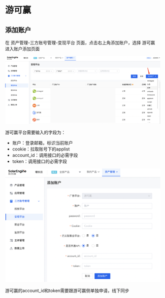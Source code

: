 # 游可赢

## 添加账户

在 资产管理-三方账号管理-变现平台 页面，点击右上角添加账户，选择 游可赢 进入账户添加页面

![](<../../../.gitbook/assets/image (135).png>)

游可赢平台需要输入的字段为：

* 账户：登录邮箱，标识当前账户
* cookie：拉取账号下的applist
* account\_id：调用接口的必需字段
* token：调用接口的必需字段

![](<../../../.gitbook/assets/image (127).png>)

游可赢的account\_id和token需要跟游可赢侧单独申请，线下同步
